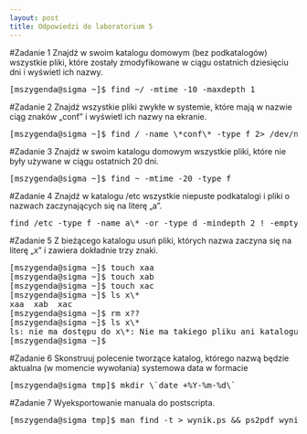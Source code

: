```yaml
---
layout: post
title: Odpowiedzi do laboratorium 5
---
```


#Zadanie 1
Znajdź w swoim katalogu domowym (bez podkatalogów) wszystkie pliki, które zostały zmodyfikowane w ciągu ostatnich dziesięciu dni i wyświetl ich nazwy.
<pre>
[mszygenda@sigma ~]$ find ~/ -mtime -10 -maxdepth 1
</pre>

#Zadanie 2
Znajdź wszystkie pliki zwykłe w systemie, które mają w nazwie ciąg znaków „conf” i wyświetl ich nazwy na ekranie.
<pre>
[mszygenda@sigma ~]$ find / -name \*conf\* -type f 2> /dev/null
</pre>

#Zadanie 3
Znajdź w swoim katalogu domowym wszystkie pliki, które nie były używane w ciągu ostatnich 20 dni.
<pre>
[mszygenda@sigma ~]$ find ~ -mtime -20 -type f
</pre>

#Zadanie 4
Znajdź w katalogu /etc wszystkie niepuste podkatalogi i pliki o nazwach zaczynających się na literę „a”.
<pre>
find /etc -type f -name a\* -or -type d -mindepth 2 ! -empty 2> /dev/null
</pre>

#Zadanie 5
Z bieżącego katalogu usuń pliki, których nazwa zaczyna się na literę „x” i zawiera dokładnie trzy znaki.
<pre>
[mszygenda@sigma ~]$ touch xaa
[mszygenda@sigma ~]$ touch xab
[mszygenda@sigma ~]$ touch xac
[mszygenda@sigma ~]$ ls x\*
xaa  xab  xac
[mszygenda@sigma ~]$ rm x??
[mszygenda@sigma ~]$ ls x\*
ls: nie ma dostępu do x\*: Nie ma takiego pliku ani katalogu
[mszygenda@sigma ~]$
</pre>

#Zadanie 6
Skonstruuj polecenie tworzące katalog, którego nazwą będzie aktualna (w momencie wywołania) systemowa data w formacie
<pre>
[mszygenda@sigma tmp]$ mkdir \`date +%Y-%m-%d\`
</pre>

#Zadanie 7
Wyeksportowanie manuala do postscripta.
<pre>
[mszygenda@sigma tmp]$ man find -t > wynik.ps && ps2pdf wynik.ps druk.pdf
</pre>